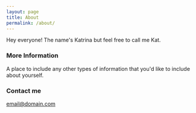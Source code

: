 ```yaml
---
layout: page
title: About
permalink: /about/
---
```


Hey everyone! The name's Katrina but feel free to call me Kat.

### More Information

A place to include any other types of information that you'd like to include about yourself.

### Contact me

[email@domain.com](mailto:email@domain.com)